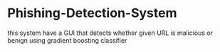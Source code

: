 # Phishing-Detection-System
this system have a GUI that detects whether given URL is malicious or benign using gradient boosting classifier
